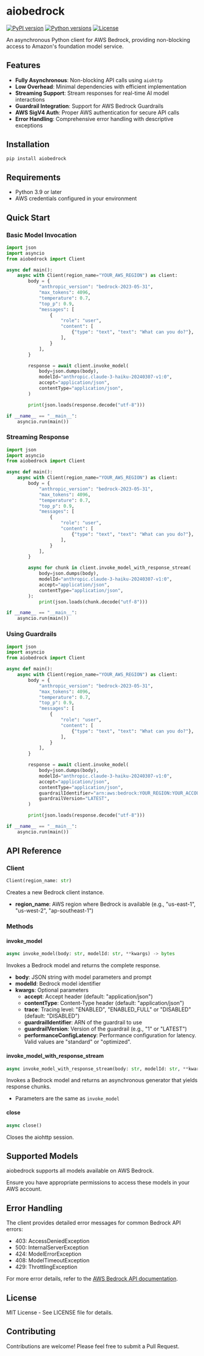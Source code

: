 # aiobedrock

[![PyPI version](https://img.shields.io/pypi/v/aiobedrock.svg)](https://pypi.org/project/aiobedrock/)
[![Python versions](https://img.shields.io/pypi/pyversions/aiobedrock.svg)](https://pypi.org/project/aiobedrock/)
[![License](https://img.shields.io/github/license/Phicks-debug/aiobedrock.svg)](https://github.com/Phicks-debug/aiobedrock/blob/main/LICENSE)

An asynchronous Python client for AWS Bedrock, providing non-blocking access to Amazon's foundation model service.

## Features

- **Fully Asynchronous**: Non-blocking API calls using `aiohttp`
- **Low Overhead**: Minimal dependencies with efficient implementation
- **Streaming Support**: Stream responses for real-time AI model interactions
- **Guardrail Integration**: Support for AWS Bedrock Guardrails
- **AWS SigV4 Auth**: Proper AWS authentication for secure API calls
- **Error Handling**: Comprehensive error handling with descriptive exceptions

## Installation

```bash
pip install aiobedrock
```

## Requirements

- Python 3.9 or later
- AWS credentials configured in your environment

## Quick Start

### Basic Model Invocation

```python
import json
import asyncio
from aiobedrock import Client

async def main():
    async with Client(region_name="YOUR_AWS_REGION") as client:
        body = {
            "anthropic_version": "bedrock-2023-05-31",
            "max_tokens": 4096,
            "temperature": 0.7,
            "top_p": 0.9,
            "messages": [
                {
                    "role": "user",
                    "content": [
                        {"type": "text", "text": "What can you do?"},
                    ],
                }
            ],
        }

        response = await client.invoke_model(
            body=json.dumps(body),
            modelId="anthropic.claude-3-haiku-20240307-v1:0",
            accept="application/json",
            contentType="application/json",
        )

        print(json.loads(response.decode("utf-8")))

if __name__ == "__main__":
    asyncio.run(main())
```

### Streaming Response

```python
import json
import asyncio
from aiobedrock import Client

async def main():
    async with Client(region_name="YOUR_AWS_REGION") as client:
        body = {
            "anthropic_version": "bedrock-2023-05-31",
            "max_tokens": 4096,
            "temperature": 0.7,
            "top_p": 0.9,
            "messages": [
                {
                    "role": "user",
                    "content": [
                        {"type": "text", "text": "What can you do?"},
                    ],
                }
            ],
        }

        async for chunk in client.invoke_model_with_response_stream(
            body=json.dumps(body),
            modelId="anthropic.claude-3-haiku-20240307-v1:0",
            accept="application/json",
            contentType="application/json",
        ):
            print(json.loads(chunk.decode("utf-8")))

if __name__ == "__main__":
    asyncio.run(main())
```

### Using Guardrails

```python
import json
import asyncio
from aiobedrock import Client

async def main():
    async with Client(region_name="YOUR_AWS_REGION") as client:
        body = {
            "anthropic_version": "bedrock-2023-05-31",
            "max_tokens": 4096,
            "temperature": 0.7,
            "top_p": 0.9,
            "messages": [
                {
                    "role": "user",
                    "content": [
                        {"type": "text", "text": "What can you do?"},
                    ],
                }
            ],
        }

        response = await client.invoke_model(
            body=json.dumps(body),
            modelId="anthropic.claude-3-haiku-20240307-v1:0",
            accept="application/json",
            contentType="application/json",
            guardrailIdentifier="arn:aws:bedrock:YOUR_REGION:YOUR_ACCOUNT_ID:guardrail/YOUR_GUARDRAIL_ID",
            guardrailVersion="LATEST",
        )

        print(json.loads(response.decode("utf-8")))

if __name__ == "__main__":
    asyncio.run(main())
```

## API Reference

### Client

```python
Client(region_name: str)
```

Creates a new Bedrock client instance.

- **region_name**: AWS region where Bedrock is available (e.g., "us-east-1", "us-west-2", "ap-southeast-1")

### Methods

#### invoke_model

```python
async invoke_model(body: str, modelId: str, **kwargs) -> bytes
```

Invokes a Bedrock model and returns the complete response.

- **body**: JSON string with model parameters and prompt
- **modelId**: Bedrock model identifier
- **kwargs**: Optional parameters
  - **accept**: Accept header (default: "application/json")
  - **contentType**: Content-Type header (default: "application/json")
  - **trace**: Tracing level: "ENABLED", "ENABLED_FULL" or "DISABLED" (default: "DISABLED")
  - **guardrailIdentifier**: ARN of the guardrail to use
  - **guardrailVersion**: Version of the guardrail (e.g., "1" or "LATEST")
  - **performanceConfigLatency**: Performance configuration for latency. Valid values are "standard" or "optimized".

#### invoke_model_with_response_stream

```python
async invoke_model_with_response_stream(body: str, modelId: str, **kwargs) -> AsyncGenerator[bytes, None]
```

Invokes a Bedrock model and returns an asynchronous generator that yields response chunks.

- Parameters are the same as `invoke_model`

#### close

```python
async close()
```

Closes the aiohttp session.

## Supported Models

aiobedrock supports all models available on AWS Bedrock.

Ensure you have appropriate permissions to access these models in your AWS account.

## Error Handling

The client provides detailed error messages for common Bedrock API errors:

- 403: AccessDeniedException
- 500: InternalServerException
- 424: ModelErrorException
- 408: ModelTimeoutException
- 429: ThrottlingException

For more error details, refer to the [AWS Bedrock API documentation](https://docs.aws.amazon.com/bedrock/latest/APIReference/API_runtime_InvokeModel.html).

## License

MIT License - See LICENSE file for details.

## Contributing

Contributions are welcome! Please feel free to submit a Pull Request.
